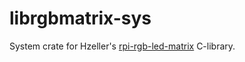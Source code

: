 librgbmatrix-sys
================

System crate for Hzeller's
[rpi-rgb-led-matrix](https://github.com/hzeller/rpi-rgb-led-matrix) C-library.
